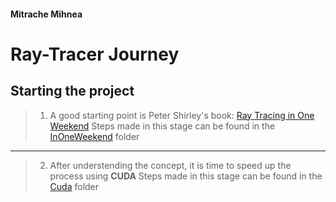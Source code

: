 #### Mitrache Mihnea

# Ray-Tracer Journey

## Starting the project
> 1. A good starting point is Peter Shirley's book: [Ray Tracing in One Weekend](https://raytracing.github.io/books/RayTracingInOneWeekend.html)
Steps made in this stage can be found in the [InOneWeekend](InOneWeekend) folder

<hr>

> 2. After understending the concept, it is time to speed up the process using **CUDA**
Steps made in this stage can be found in the [Cuda](Cuda) folder
